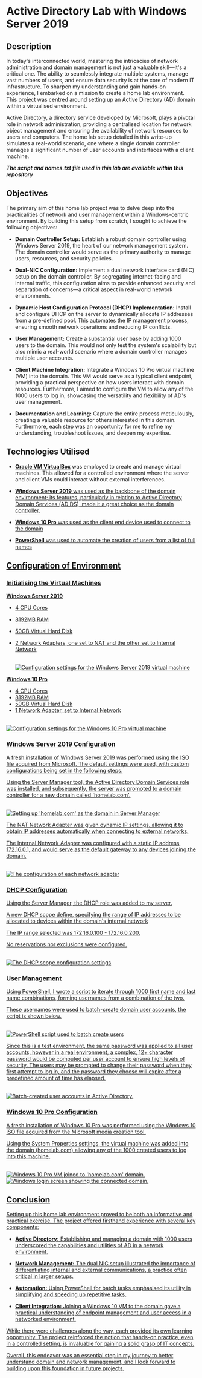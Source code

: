 <h1>Active Directory Lab with Windows Server 2019</h1>

<h2>Description</h2>
<p>In today's interconnected world, mastering the intricacies of network administration and domain management is not just a valuable skill—it's a critical one. The ability to seamlessly integrate multiple systems, manage vast numbers of users, and ensure data security is at the core of modern IT infrastructure. To sharpen my understanding and gain hands-on experience, I embarked on a mission to create a home lab environment. This project was centred around setting up an Active Directory (AD) domain within a virtualised environment.

Active Directory, a directory service developed by Microsoft, plays a pivotal role in network administration, providing a centralised location for network object management and ensuring the availability of network resources to users and computers. The home lab setup detailed in this write-up simulates a real-world scenario, one where a single domain controller manages a significant number of user accounts and interfaces with a client machine.

<b><i>The script and names.txt file used in this lab are available within this repository</b></i>
</p>

<h2>Objectives</h2>
<p>
The primary aim of this home lab project was to delve deep into the practicalities of network and user management within a Windows-centric environment. By building this setup from scratch, I sought to achieve the following objectives:

- <b>Domain Controller Setup:</b> Establish a robust domain controller using Windows Server 2019, the heart of our network management system. The domain controller would serve as the primary authority to manage users, resources, and security policies.

- <b>Dual-NIC Configuration:</b> Implement a dual network interface card (NIC) setup on the domain controller. By segregating internet-facing and internal traffic, this configuration aims to provide enhanced security and separation of concerns—a critical aspect in real-world network environments.

- <b>Dynamic Host Configuration Protocol (DHCP) Implementation:</b> Install and configure DHCP on the server to dynamically allocate IP addresses from a pre-defined pool. This automates the IP management process, ensuring smooth network operations and reducing IP conflicts.

- <b>User Management:</b> Create a substantial user base by adding 1000 users to the domain. This would not only test the system's scalability but also mimic a real-world scenario where a domain controller manages multiple user accounts.

- <b>Client Machine Integration:</b> Integrate a Windows 10 Pro virtual machine (VM) into the domain. This VM would serve as a typical client endpoint, providing a practical perspective on how users interact with domain resources. Furthermore, I aimed to configure the VM to allow any of the 1000 users to log in, showcasing the versatility and flexibility of AD's user management.

- <b>Documentation and Learning:</b> Capture the entire process meticulously, creating a valuable resource for others interested in this domain. Furthermore, each step was an opportunity for me to refine my understanding, troubleshoot issues, and deepen my expertise.
</p>

<h2>Technologies Utilised</h2>
<p>
  
- <b><a href="https://www.virtualbox.org/" target="_blank">Oracle VM VirtualBox</a></b>
 was employed to create and manage virtual machines. This allowed for a controlled environment where the server and client VMs could interact without external interferences.

- <b><a href="https://www.microsoft.com/en-us/evalcenter/download-windows-server-2019">Windows Server 2019</b> was used as the backbone of the domain environment; its features, particularly in relation to Active Directory Domain Services (AD DS), made it a great choice as the domain controller.

- <b><a href="https://www.microsoft.com/en-gb/software-download/windows10">Windows 10 Pro</b> was used as the client end device used to connect to the domain

- <b><a href="https://learn.microsoft.com/en-us/powershell/scripting/overview?view=powershell-7.3">PowerShell</b> was used to automate the creation of users from a list of full names

</p>

<h2>Configuration of Environment</h2>

<h3>Initialising the Virtual Machines</h3>
<p>
  
<b>Windows Server 2019</b>
- 4 CPU Cores
- 8192MB RAM
- 50GB Virtual Hard Disk
- 2 Network Adapters, one set to NAT and the other set to Internal Network

  <br>
  <img src="https://i.imgur.com/1nQRUNU.png" alt="Configuration settings for the Windows Server 2019 virtual machine">

<b>Windows 10 Pro</b>
- 4 CPU Cores
- 8192MB RAM
- 50GB Virtual Hard Disk
- 1 Network Adapter, set to Internal Network

<br>
<img src="https://i.imgur.com/QgVnl83.png" alt="Configuration settings for the Windows 10 Pro virtual machine">

</p>

<h3>Windows Server 2019 Configuration</h3>
<p>
A fresh installation of Windows Server 2019 was performed using the ISO file acquired from Microsoft. The default settings were used, with custom configurations being set in the following steps.

Using the Server Manager tool, the Active Directory Domain Services role was installed, and subsequently, the server was promoted to a domain controller for a new domain called 'homelab.com'.

<br>
<img src="https://i.imgur.com/KvKAw0p.png" alt="Setting up 'homelab.com' as the domain in Server Manager">

The NAT Network Adapter was given dynamic IP settings, allowing it to obtain IP addresses automatically when connecting to external networks. 

The Internal Network Adapter was configured with a static IP address, 172.16.0.1, and would serve as the default gateway to any devices joining the domain.

<br>
<img src="https://i.imgur.com/106E1HI.png" alt="The configuration of each network adapter">

</p>

<h3>DHCP Configuration</h3>
<p>
Using the Server Manager, the DHCP role was added to my server. 
  
A new DHCP scope define, specifying the range of IP addresses to be allocated to devices within the domain's internal network

The IP range selected was 172.16.0.100 - 172.16.0.200.

No reservations nor exclusions were configured.

<br>
<img src="https://i.imgur.com/L3XZm9S.png" alt="The DHCP scope configuration settings">
</p>

<h3>User Management</h3>
<p>
Using PowerShell, I wrote a script to iterate through 1000 first name and last name combinations, forming usernames from a combination of the two.

These usernames were used to batch-create domain user accounts, the script is shown below.

<br>
<img src="https://i.imgur.com/mkBTYru.png" alt="PowerShell script used to batch create users">

Since this is a test environment, the same password was applied to all user accounts, however in a real environment, a complex, 12+ character password would be computed per user account to ensure high levels of security. The users may be prompted to change their password when they first attempt to log in, and the password they choose will expire after a predefined amount of time has elapsed.

<br>
<img src=https://i.imgur.com/s3NfAXE.png alt="Batch-created user accounts in Active Directory.">

</p>

<h3>Windows 10 Pro Configuration</h3>
<p>
A fresh installation of Windows 10 Pro was performed using the Windows 10 ISO file acquired from the Microsoft media creation tool.

Using the System Properties settings, the virtual machine was added into the domain (homelab.com) allowing any of the 1000 created users to log into this machine.

<br>
<img src="https://i.imgur.com/nps4eXO.png" alt="Windows 10 Pro VM joined to 'homelab.com' domain.">
<img src="https://i.imgur.com/ue24MBA.png" alt="Windows login screen showing the connected domain."
</p>

<h2>Conclusion</h2>
<p>
Setting up this home lab environment proved to be both an informative and practical exercise. The project offered firsthand experience with several key components:

- <b>Active Directory:</b> Establishing and managing a domain with 1000 users underscored the capabilities and utilities of AD in a network environment.

- <b>Network Management:</b> The dual NIC setup illustrated the importance of differentiating internal and external communications, a practice often critical in larger setups.

- <b>Automation:</b> Using PowerShell for batch tasks emphasised its utility in simplifying and speeding up repetitive tasks.

- <b>Client Integration:</b> Joining a Windows 10 VM to the domain gave a practical understanding of endpoint management and user access in a networked environment.

While there were challenges along the way, each provided its own learning opportunity. The project reinforced the notion that hands-on practice, even in a controlled setting, is invaluable for gaining a solid grasp of IT concepts.

Overall, this endeavor was an essential step in my journey to better understand domain and network management, and I look forward to building upon this foundation in future projects.
</p>
